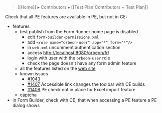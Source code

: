 > [[Home]] ▸ Contributors ▸ [[Test Plan|Contributors ~ Test Plan]]

Check that all PE features are available in PE, but not in CE:

- features
    - test publish from the Form Runner home page is disabled
        - edit `form-builder-permissions.xml`
        - add `<role name="orbeon-user" app="*" form="*"/>`
        - in `web.xml` uncomment authentication section
        - access [http://localhost:8080/orbeon/fr/](http://localhost:8080/orbeon/fr/)
        - login with user with the `orbeon-user` role
        - check the page doesn't have any form admin feature
    - all the features listed on the [web site][1]
    - known issues
        - [#1043](https://github.com/orbeon/orbeon-forms/issues/1043)
        - [#1407][2] Accessible link changes the toolbar with CE builds
        - [#1408][3] PE check not in place for Excel import feature
    - captcha
- in Form Builder, check with CE, that when accessing a PE feature a PE dialog shows

[1]: http://www.orbeon.com/download
[2]: https://github.com/orbeon/orbeon-forms/issues/1407
[3]: https://github.com/orbeon/orbeon-forms/issues/1408
